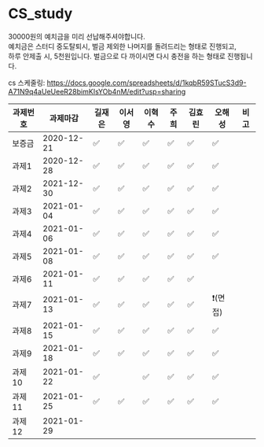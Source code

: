 # CS_study
 30000원의  예치금을 미리 선납해주셔야합니다.  
 예치금은 스터디  중도탈퇴시,  벌금 제외한 나머지를 돌려드리는 형태로 진행되고,  
 하루 안제출 시, 5천원입니다. 벌금으로 다 까이시면 다시 충전을 하는 형태로 진행됩니다.
 
 
cs 스케줄링:
https://docs.google.com/spreadsheets/d/1kqbR59STucS3d9-A71N9q4aUeUeeR28bimKIsYOb4nM/edit?usp=sharing


|과제번호|과제마감|길재은|이서영|이혁수|주희|김효린| 오해성|비고 |
|------|-----|-----|----|----|----|----|----|----|
|보증금|2020-12-21 |✅|✅|  ✅|  ✅|  ✅ | ✅ | |
|과제1|2020-12-28    |✅|✅|  ✅|  ✅|  ✅ | ✅ | |
|과제2|2021-12-30    |✅|✅|  ✅|  ✅|  ✅ | ✅ | |
|과제3|2021-01-04    |✅|✅|  ✅|  ✅|  ✅ | ✅ | |
|과제4|2021-01-06  |✅|✅|  ✅|  ✅|  ✅ | ✅ | |
|과제5|2021-01-08   |✅|✅|  ✅|  ✅|  ✅ | ✅ | |
|과제6|2021-01-11  | ✅|✅|  ✅|  ✅|  ✅ | | |
|과제7|2021-01-13    |✅|✅|  ✅|  ✅|  ✅ |❗(면접) | |
|과제8|2021-01-15   |✅|✅|  ✅|  ✅|  ✅ | ✅ | |
|과제9|2021-01-18   |✅|✅|  ✅|  ✅|  ✅ | ✅ | |
|과제10|2021-01-22    |✅||  ✅|  ✅|  ✅ | ✅ | |
|과제11|2021-01-25   |✅|✅|  ✅|  ✅|  ✅ | ✅ | |
|과제12|2021-01-29   | | | | | |  | 
